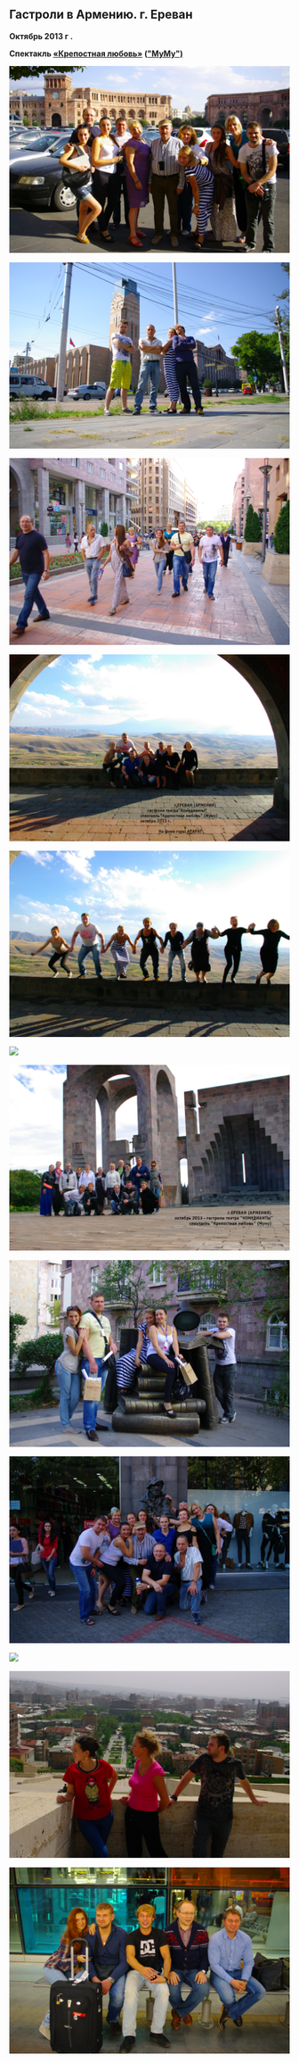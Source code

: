 ## Гастроли в Армению. г. Ереван


**Октябрь 2013 г .**


**Спектакль [«Крепостная любовь»][0] (["МуМу")][0]**


![](image-01.jpg)


![](image-02.jpg)


![](image-03.jpg)


![](image-04.jpg)


![](image-05.jpg)


![](image-06.jpg)


![](image-07.jpg)


![](image-08.jpg)


![](image-09.jpg)


![](image-10.jpg)


![](image-11.jpg)


![](image-12.jpg)

[0]: ../../performance/krepostnaya-lyubov-mumu "Крепостная любовь (Муму)"